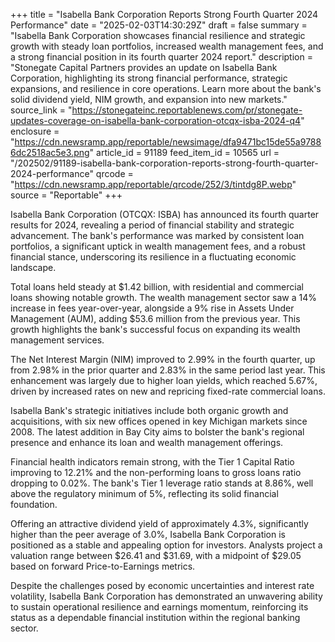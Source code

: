 +++
title = "Isabella Bank Corporation Reports Strong Fourth Quarter 2024 Performance"
date = "2025-02-03T14:30:29Z"
draft = false
summary = "Isabella Bank Corporation showcases financial resilience and strategic growth with steady loan portfolios, increased wealth management fees, and a strong financial position in its fourth quarter 2024 report."
description = "Stonegate Capital Partners provides an update on Isabella Bank Corporation, highlighting its strong financial performance, strategic expansions, and resilience in core operations. Learn more about the bank's solid dividend yield, NIM growth, and expansion into new markets."
source_link = "https://stonegateinc.reportablenews.com/pr/stonegate-updates-coverage-on-isabella-bank-corporation-otcqx-isba-2024-q4"
enclosure = "https://cdn.newsramp.app/reportable/newsimage/dfa9471bc15de55a97886dc2518ac5e3.png"
article_id = 91189
feed_item_id = 10565
url = "/202502/91189-isabella-bank-corporation-reports-strong-fourth-quarter-2024-performance"
qrcode = "https://cdn.newsramp.app/reportable/qrcode/252/3/tintdg8P.webp"
source = "Reportable"
+++

<p>Isabella Bank Corporation (OTCQX: ISBA) has announced its fourth quarter results for 2024, revealing a period of financial stability and strategic advancement. The bank's performance was marked by consistent loan portfolios, a significant uptick in wealth management fees, and a robust financial stance, underscoring its resilience in a fluctuating economic landscape.</p><p>Total loans held steady at $1.42 billion, with residential and commercial loans showing notable growth. The wealth management sector saw a 14% increase in fees year-over-year, alongside a 9% rise in Assets Under Management (AUM), adding $53.6 million from the previous year. This growth highlights the bank's successful focus on expanding its wealth management services.</p><p>The Net Interest Margin (NIM) improved to 2.99% in the fourth quarter, up from 2.98% in the prior quarter and 2.83% in the same period last year. This enhancement was largely due to higher loan yields, which reached 5.67%, driven by increased rates on new and repricing fixed-rate commercial loans.</p><p>Isabella Bank's strategic initiatives include both organic growth and acquisitions, with six new offices opened in key Michigan markets since 2008. The latest addition in Bay City aims to bolster the bank's regional presence and enhance its loan and wealth management offerings.</p><p>Financial health indicators remain strong, with the Tier 1 Capital Ratio improving to 12.21% and the non-performing loans to gross loans ratio dropping to 0.02%. The bank's Tier 1 leverage ratio stands at 8.86%, well above the regulatory minimum of 5%, reflecting its solid financial foundation.</p><p>Offering an attractive dividend yield of approximately 4.3%, significantly higher than the peer average of 3.0%, Isabella Bank Corporation is positioned as a stable and appealing option for investors. Analysts project a valuation range between $26.41 and $31.69, with a midpoint of $29.05 based on forward Price-to-Earnings metrics.</p><p>Despite the challenges posed by economic uncertainties and interest rate volatility, Isabella Bank Corporation has demonstrated an unwavering ability to sustain operational resilience and earnings momentum, reinforcing its status as a dependable financial institution within the regional banking sector.</p>